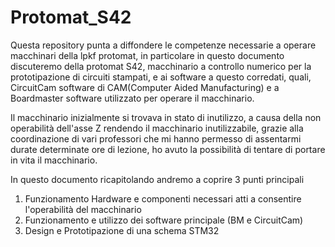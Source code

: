 # Protomat_S42
Questa repository punta a diffondere le competenze necessarie a operare macchinari della lpkf protomat, in particolare in questo documento discuteremo della protomat S42,
macchinario a controllo numerico per la prototipazione di circuiti stampati, e ai software a questo corredati, quali, CircuitCam software di CAM(Computer Aided Manufacturing) e
a Boardmaster software utilizzato per operare il macchinario.

Il macchinario inizialmente si trovava in stato di inutilizzo, a causa della non operabilità dell'asse Z rendendo il macchinario inutilizzabile, grazie alla coordinazione di vari professori
che mi hanno permesso di assentarmi durate determinate ore di lezione, ho avuto la possibilità di tentare di portare in vita il macchinario.

In questo documento ricapitolando andremo a coprire 3 punti principali
1. Funzionamento Hardware e componenti necessari atti a consentire l'operabilità del macchinario
2. Funzionamento e utilizzo dei software principale (BM e CircuitCam)
3. Design e Prototipazione di una schema STM32

